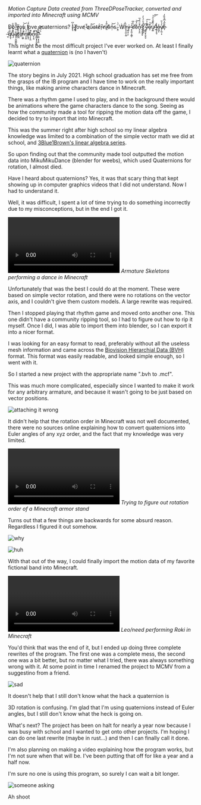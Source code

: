 *Motion Capture Data created from ThreeDPoseTracker, converted and imported into Minecraft using MCMV*

Do you love quaternions? I̶̢̖̾͆ ̷̱̫͛ḽ̸̡̕ove̸ ̴̣̔̎q̷u̷̎͝at̴ë̸́r̴̦͒n̸i̸̫͋̾o̴͊ņ̵̓͝s.̴̱̭̈́͗ Ẁ̷h̷̢̞̠̪͕͚͆̉y̶̲̝͎̜̙͑ ̵͙̗̱̫̣͔̳̜͗́̕d̷̑̓͆̕o̵͊̈́̌͝n̵̟̠̥̼͒̄̈́̈́̅'̵̭͎̫͓̟̬̾ţ̸͈̰̞̓̉̑̈́̔̒ ̴̧͇͈̮̙̯̯̦̬́̑͘̚y̷͊͋̉̈̚͠o̴̧̅̆̕͝u̸͎̳͑́͒͊̔̋̈͝͠ ̶̼̔̍l̶͈̙̝̯͔̾o̶̰̺͎̾v̸̗̗̪̦͙̀̉͛͂e̵̎̏̅̔͆̐̏̏̓ͅ ̶̫̓ͅq̸̮̜̅̋̈́̉̄ų̵̤͌͊́̏͗̃͋ȁ̸̡̡̞̲͔̻̖̥͑̅̇̄͛̋̅̏t̸̺̪̀̎̉̓͊̅e̸̩̎͒̊̈̕ŗ̴͖͈́͊̀͒̏̀́͝n̸̝̯̪̈́̔į̸͓͉̉͊̐̊̌͒́̕̕o̶̠̙͓̼̽͌n̵̢͔͍͒̚͠s̸̛̰̪͙͓̞̰͙̪̤͑̚?̵̣̳̣͓͙̱̤̃͛̏̎̚͝͝

This might be the most difficult project I've ever worked on. At least I finally learnt what a [quaternion](https://en.wikipedia.org/wiki/Quaternion) is (no I haven't)

![quaternion](https://cdn.discordapp.com/attachments/1073687235586691132/1073771488445997186/FLHab8ZVEAUsPDS.png)

The story begins in July 2021. High school graduation has set me free from the grasps of the IB program and I have time to work on the really important things, like making anime characters dance in Minecraft.

There was a rhythm game I used to play, and in the background there would be animations where the game characters dance to the song. Seeing as how the community made a tool for ripping the motion data off the game, I decided to try to import that into Minecraft.

This was the summer right after high school so my linear algebra knowledge was limited to a combination of the simple vector math we did at school, and [3Blue1Brown's linear algebra series](https://www.youtube.com/playlist?list=PLZHQObOWTQDPD3MizzM2xVFitgF8hE_ab).

So upon finding out that the community made tool outputted the motion data into MikuMikuDance (blender for weebs), which used Quaternions for rotation, I almost died.

Have I heard about quaternions? Yes, it was that scary thing that kept showing up in computer graphics videos that I did not understand. Now I had to understand it.

Well, it was difficult, I spent a lot of time trying to do something incorrectly due to my misconceptions, but in the end I got it.

<video>gfycat;ColossalHiddenAnura</video>
*Armature Skeletons performing a dance in Minecraft*

Unfortunately that was the best I could do at the moment. These were based on simple vector rotation, and there were no rotations on the vector axis, and I couldn't give them custom models. A large rewrite was required.

Then I stopped playing that rhythm game and moved onto another one. This one didn't have a community ripping tool, so I had to figure out how to rip it myself. Once I did, I was able to import them into blender, so I can export it into a nicer format.

I was looking for an easy format to read, preferably without all the useless mesh information and came across the [Biovision Hierarchial Data (BVH)](https://research.cs.wisc.edu/graphics/Courses/cs-838-1999/Jeff/BVH.html) format. This format was easily readable, and looked simple enough, so I went with it.

So I started a new project with the appropriate name ".bvh to .mcf".

This was much more complicated, especially since I wanted to make it work for any arbitrary armature, and because it wasn't going to be just based on vector positions.

![attaching it wrong](https://cdn.discordapp.com/attachments/1073687235586691132/1073765460924977212/image.png)

It didn't help that the rotation order in Minecraft was not well documented, there were no sources online explaining how to convert quaternions into Euler angles of any xyz order, and the fact that my knowledge was very limited.

<video>gfycat;FoolhardyHugeIrishwaterspaniel</video>
*Trying to figure out rotation order of a Minecraft armor stand*

Turns out that a few things are backwards for some absurd reason. Regardless I figured it out somehow.

![why](https://cdn.discordapp.com/attachments/1073687235586691132/1073768061104042045/image.png)

![huh](https://cdn.discordapp.com/attachments/1073687235586691132/1073768426385965126/image.png)

With that out of the way, I could finally import the motion data of my favorite fictional band into Minecraft.

<video>gfycat;CriminalKaleidoscopicAcaciarat</video>
*Leo/need performing Roki in Minecraft*

You'd think that was the end of it, but I ended up doing three complete rewrites of the program. The first one was a complete mess, the second one was a bit better, but no matter what I tried, there was always something wrong with it. At some point in time I renamed the project to MCMV from a suggestino from a friend.

![sad](https://cdn.discordapp.com/attachments/1073687235586691132/1073769372079882280/image.png)

It doesn't help that I still don't know what the hack a quaternion is

3D rotation is confusing. I'm glad that I'm using quaternions instead of Euler angles, but I still don't know what the heck is going on.

What's next? The project has been on halt for nearly a year now because I was busy with school and I wanted to get onto other projects. I'm hoping I can do one last rewrite (maybe in rust...) and then I can finally call it done.

I'm also planning on making a video explaining how the program works, but I'm not sure when that will be. I've been putting that off for like a year and a half now.

I'm sure no one is using this program, so surely I can wait a bit longer.

![someone asking](https://cdn.discordapp.com/attachments/1073687235586691132/1073770839339712624/image.png)

Ah shoot